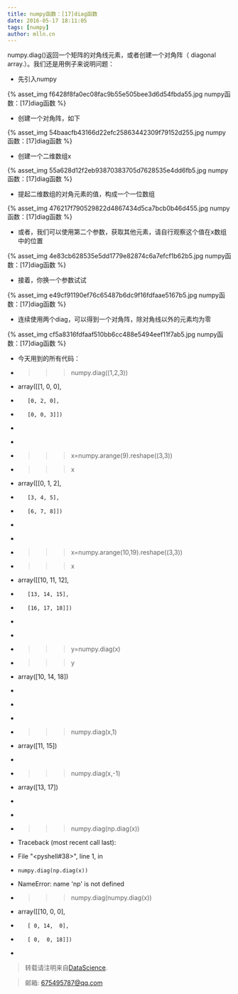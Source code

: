 ```yaml
---
title: numpy函数：[17]diag函数
date: 2016-05-17 18:11:05
tags: [numpy]
author: mlln.cn
---
```

numpy.diag()返回一个矩阵的对角线元素，或者创建一个对角阵（ diagonal array.）。我们还是用例子来说明问题：

- 先引入numpy

{% asset_img f6428f8fa0ec08fac9b55e505bee3d6d54fbda55.jpg numpy函数：[17]diag函数 %}

- 创建一个对角阵，如下

{% asset_img 54baacfb43166d22efc25863442309f79152d255.jpg numpy函数：[17]diag函数 %}

- 创建一个二维数组x

{% asset_img 55a628d12f2eb93870383705d7628535e4dd6fb5.jpg numpy函数：[17]diag函数 %}

- 提起二维数组的对角元素的值，构成一个一位数组

{% asset_img 476217f790529822d4867434d5ca7bcb0b46d455.jpg numpy函数：[17]diag函数 %}

- 或者，我们可以使用第二个参数，获取其他元素，请自行观察这个值在x数组中的位置

{% asset_img 4e83cb628535e5dd1779e82874c6a7efcf1b62b5.jpg numpy函数：[17]diag函数 %}

- 接着，你换一个参数试试

{% asset_img e49cf91190ef76c65487b6dc9f16fdfaae5167b5.jpg numpy函数：[17]diag函数 %}

- 连续使用两个diag，可以得到一个对角阵，除对角线以外的元素均为零

{% asset_img cf5a8316fdfaaf510bb6cc488e5494eef11f7ab5.jpg numpy函数：[17]diag函数 %}

- 今天用到的所有代码：

- >>> numpy.diag((1,2,3))

- array([[1, 0, 0],

-        [0, 2, 0],

-        [0, 0, 3]])

- >>> 

- >>> 

- >>> x=numpy.arange(9).reshape((3,3))

- >>> x

- array([[0, 1, 2],

-        [3, 4, 5],

-        [6, 7, 8]])

- >>> 

- >>> 

- >>> x=numpy.arange(10,19).reshape((3,3))

- >>> x

- array([[10, 11, 12],

-        [13, 14, 15],

-        [16, 17, 18]])

- >>> 

- >>> 

- >>> y=numpy.diag(x)

- >>> y

- array([10, 14, 18])

- >>> 

- >>> 

- >>> 

- >>> numpy.diag(x,1)

- array([11, 15])

- >>> 

- >>> numpy.diag(x,-1)

- array([13, 17])

- >>> 

- >>> 

- >>> numpy.diag(np.diag(x))

- Traceback (most recent call last):

-   File "<pyshell#38>", line 1, in <module>

-     numpy.diag(np.diag(x))

- NameError: name 'np' is not defined

- >>> numpy.diag(numpy.diag(x))

- array([[10,  0,  0],

-        [ 0, 14,  0],

-        [ 0,  0, 18]])

- >>> 

> 转载请注明来自[DataScience](http://mlln.cn).

> 邮箱: 675495787@qq.com 
